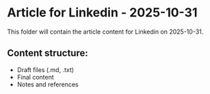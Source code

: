 # Article for Linkedin - 2025-10-31

This folder will contain the article content for Linkedin on 2025-10-31.

## Content structure:
- Draft files (.md, .txt)
- Final content
- Notes and references
